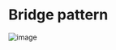 # Bridge pattern



![image](https://user-images.githubusercontent.com/8271393/129230471-a2ef06a7-f138-4900-bf83-1d1cf0fc5066.png)

